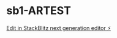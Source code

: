 # sb1-ARTEST

[Edit in StackBlitz next generation editor ⚡️](https://stackblitz.com/~/github.com/Eew-code/sb1-ARTEST)